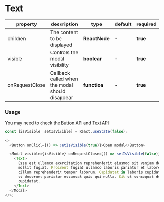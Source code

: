 # Text

| property       | description                                     | type          | default | required |
| -------------- | ----------------------------------------------- | ------------- | ------- | -------- |
| children       | The content to be displayed                     | **ReactNode** | **-**   | **true** |
| visible        | Controls the modal visibility                   | **boolean**   | **-**   | **true** |
| onRequestClose | Callback called when the modal should disappear | **function**  | **-**   | **true** |

### Usage

You may need to check the [Button API](./button.md) and [Text API](./text.md)

```js
const [isVisible, setIsVisible] = React.useState(false);

<>
  <Button onClicl={() => setIsVisible(true)}>Open modal</Button>

  <Modal visible={isVisible} onRequestClose={() => setIsVisible(false)}>
    <Text>
      Esse est ullamco exercitation reprehenderit eiusmod sit veniam dolor
      mollit fugiat. Proident fugiat ullamco laboris pariatur et labore dolore
      cillum reprehenderit tempor laborum. Cupidatat in laboris cupidatat veniam
      et deserunt pariatur occaecat quis qui nulla. Sit et consequat dolore
      cupidatat.
    </Text>
  </Modal>
</>;
```
